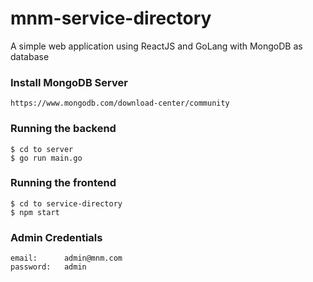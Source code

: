# mnm-service-directory
A simple web application using ReactJS and GoLang with MongoDB as database

### Install MongoDB Server
```
https://www.mongodb.com/download-center/community
```

### Running the backend

```
$ cd to server
$ go run main.go
```

### Running the frontend

```
$ cd to service-directory
$ npm start
```

### Admin Credentials

```
email:      admin@mnm.com
password:   admin
```
